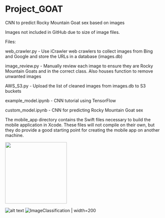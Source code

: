 # Project_GOAT
CNN to predict Rocky Mountain Goat sex based on images

Images not included in GitHub due to size of image files.

Files:


web_crawler.py - Use iCrawler web crawlers to collect images from Bing and Google and store the URLs in a database (images.db)

image_review.py - Manually review each image to ensure they are Rocky Mountain Goats and in the correct class. Also houses function to remove unwanted images

AWS_S3.py - Upload the list of cleaned images from images.db to S3 buckets

example_model.ipynb - CNN tutorial using TensorFlow

custom_model.ipynb - CNN for predicting Rocky Mountain Goat sex

The mobile_app directory contains the Swift files necessary to build the mobile application in Xcode. These files will not compile on their own, but they do provide a good starting point for creating the mobile app on another machine.

<img src="https://example.com/your-image.jpg](https://github.com/trevor-leach803/Project_GOAT/blob/main/mobile_app/app_screenshots/ImageClassification.PNG" width="200" />


![alt text](https://github.com/trevor-leach803/Project_GOAT/blob/main/mobile_app/app_screenshots/ImageClassification.PNG)
![ImageClassification](https://github.com/trevor-leach803/Project_GOAT/assets/112582435/0f1c02c8-f663-4dc0-af09-92d7262e205e) | width=200
